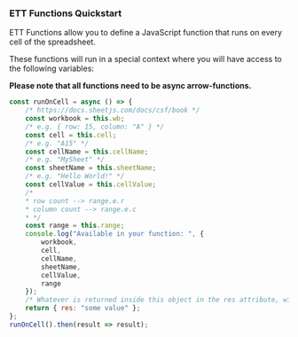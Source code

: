 ### ETT Functions Quickstart

ETT Functions allow you to define a JavaScript function that runs on every cell of the spreadsheet.

These functions will run in a special context where you will have access to the following variables:

**Please note that all functions need to be async arrow-functions.**

````javascript
const runOnCell = async () => {
    /* https://docs.sheetjs.com/docs/csf/book */
    const workbook = this.wb;
    /* e.g. { row: 15, column: "A" } */
    const cell = this.cell;
    /* e.g. "A15" */
    const cellName = this.cellName;
    /* e.g. "MySheet" */
    const sheetName = this.sheetName;
    /* e.g. "Hello World!" */
    const cellValue = this.cellValue;
    /*
    * row count --> range.e.r
    * column count --> range.e.c
    * */
    const range = this.range;
    console.log("Available in your function: ", {
        workbook,
        cell,
        cellName,
        sheetName,
        cellValue,
        range
    });
    /* Whatever is returned inside this object in the res attribute, will be written to the current cell. */
    return { res: "some value" };
};
runOnCell().then(result => result);
````